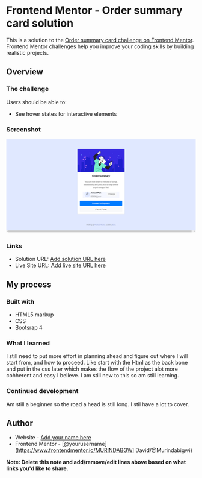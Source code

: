 # Frontend Mentor - Order summary card solution

This is a solution to the [Order summary card challenge on Frontend Mentor](https://www.frontendmentor.io/challenges/order-summary-component-QlPmajDUj). Frontend Mentor challenges help you improve your coding skills by building realistic projects. 

## Overview

### The challenge

Users should be able to:

- See hover states for interactive elements

### Screenshot

![](./screenshot.png)


### Links

- Solution URL: [Add solution URL here](https://your-solution-url.com)
- Live Site URL: [Add live site URL here](https://your-live-site-url.com)

## My process

### Built with

- HTML5 markup
- CSS
- Bootsrap 4


### What I learned

I still need to put more effort in planning ahead and figure out where I will start from, and how to proceed. Like start with the Html as the back bone and put in the css later
which makes the flow of the project alot more cohherent and easy I believe. I am still new to this so am still learning.


### Continued development

Am still a beginner so the road a head is still long. I stil have a lot to cover.


## Author

- Website - [Add your name here](https://www.your-site.com)
- Frontend Mentor - [@yourusername](https://www.frontendmentor.io/MURINDABGWI David/@Murindabigwi)

**Note: Delete this note and add/remove/edit lines above based on what links you'd like to share.**

